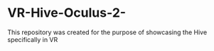 # VR-Hive-Oculus-2-
This repository was created for the purpose of showcasing the Hive specifically in VR

